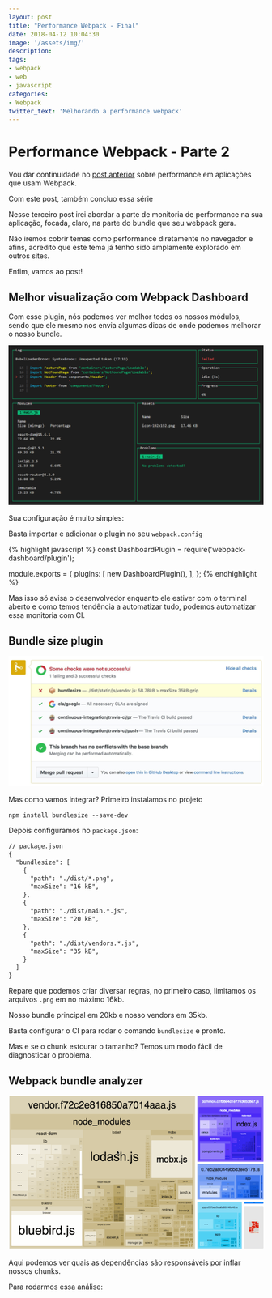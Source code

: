 ```yaml
---
layout: post
title: "Performance Webpack - Final"
date: 2018-04-12 10:04:30
image: '/assets/img/'
description:
tags:
- webpack
- web
- javascript
categories:
- Webpack
twitter_text: 'Melhorando a performance webpack'
---
```


# Performance Webpack - Parte 2

Vou dar continuidade no [post anterior](https://caio.ninja/performance-webpack-parte-2/) sobre performance em aplicações que usam Webpack.

Com este post, também concluo essa série

Nesse terceiro post irei abordar a parte de monitoria de performance na sua aplicação, focada, claro, na parte do bundle que seu webpack gera.

Não iremos cobrir temas como performance diretamente no navegador e afins, acredito que este tema já tenho sido amplamente explorado em outros sites.

Enfim, vamos ao post!

## Melhor visualização com Webpack Dashboard

Com esse plugin, nós podemos ver melhor todos os nossos módulos, sendo que ele mesmo nos envia algumas dicas de onde podemos melhorar o nosso bundle.

![Webpack dashboard](/assets/img/webpack/webpack-dashboard.png)

Sua configuração é muito simples:

Basta importar e adicionar o plugin no seu `webpack.config`

{% highlight javascript %}
const DashboardPlugin = require('webpack-dashboard/plugin');

module.exports = {
  plugins: [
    new DashboardPlugin(),
  ],
};
{% endhighlight %}

Mas isso só avisa o desenvolvedor enquanto ele estiver com o terminal aberto e como temos tendência a automatizar tudo, podemos automatizar essa monitoria com CI.

## Bundle size plugin

![Bundle size](/assets/img/webpack/bundlesize.jpg)

Mas como vamos integrar? Primeiro instalamos no projeto

```
npm install bundlesize --save-dev
```

Depois configuramos no `package.json`:
```
// package.json
{
  "bundlesize": [
    {
      "path": "./dist/*.png",
      "maxSize": "16 kB",
    },
    {
      "path": "./dist/main.*.js",
      "maxSize": "20 kB",
    },
    {
      "path": "./dist/vendors.*.js",
      "maxSize": "35 kB",
    }
  ]
}
```

Repare que podemos criar diversar regras, no primeiro caso, limitamos os arquivos `.png` em no máximo 16kb.

Nosso bundle principal em 20kb e nosso vendors em 35kb.

Basta configurar o CI para rodar  o comando `bundlesize` e pronto.

Mas e se o chunk estourar o tamanho? Temos um modo fácil de diagnosticar o problema.

## Webpack bundle analyzer

![Bundle size](/assets/img/webpack/analyzer.gif)

Aqui podemos ver quais as dependências são responsáveis por inflar nossos chunks.

Para rodarmos essa análise: